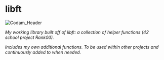 # libft

![Codam_Header](https://user-images.githubusercontent.com/115113929/229160466-ed0125ab-73c4-4789-a31e-36d835bc6489.jpg)



*My working library built off of libft: a collection of helper functions (42 school project Rank00).*

*Includes my own additional functions. To be used within other projects and continuously added to when needed.*
